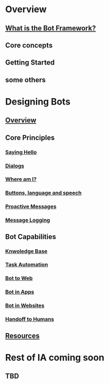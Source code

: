 # Overview
## [What is the Bot Framework?](botframework-overview.md)
## Core concepts
## Getting Started
## some others
# Designing Bots
## [Overview](designing-bots/index.md)
## Core Principles
### [Saying Hello](designing-bots/core/greeting.md)
### [Dialogs](designing-bots/core/dialogs.md)
### [Where am I?](designing-bots/core/navigation.md)
### [Buttons, language and speech](designing-bots/core/ux-elements.md)
### [Proactive Messages](designing-bots/core/proactive.md)
### [Message Logging](designing-bots/core/message-log.md)

## Bot Capabilities
### [Knwoledge Base](designing-bots/capabilities/kb.md)
### [Task Automation](designing-bots/capabilities/task.md)
### [Bot to Web](designing-bots/capabilities/bot-to-web.md)
### [Bot in Apps](designing-bots/capabilities/bot-in-apps.md)
### [Bot in Websites](designing-bots/capabilities/bot-in-websites.md)
### [Handoff to Humans](designing-bots/capabilities/human-handoff.md)
## [Resources](designing-bots/resources/index.md)
# Rest of IA coming soon
## TBD
